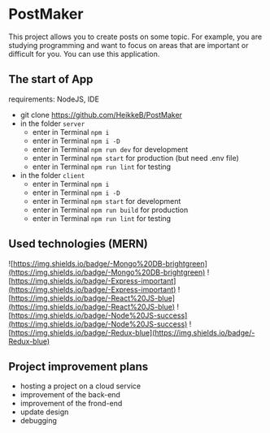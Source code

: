 # PostMaker

This project allows you to create posts on some topic. For example, you are studying programming and want to focus on areas that are important or difficult for you. You can use this application.

## The start of App

requirements: NodeJS, IDE

* git clone https://github.com/HeikkeB/PostMaker
* in the folder `server`
  - enter in Terminal `npm i`
  - enter in Terminal `npm i -D`
  - enter in Terminal `npm run dev` for development
  - enter in Terminal `npm start` for production (but need .env file)
  - enter in Terminal `npm run lint` for testing
* in the folder `client`
  - enter in Terminal `npm i`
  - enter in Terminal `npm i -D`
  - enter in Terminal `npm start` for development
  - enter in Terminal `npm run build` for production
  - enter in Terminal `npm run lint` for testing

## Used technologies (MERN)

![https://img.shields.io/badge/-Mongo%20DB-brightgreen](https://img.shields.io/badge/-Mongo%20DB-brightgreen)
![https://img.shields.io/badge/-Express-important](https://img.shields.io/badge/-Express-important)
![https://img.shields.io/badge/-React%20JS-blue](https://img.shields.io/badge/-React%20JS-blue)
![https://img.shields.io/badge/-Node%20JS-success](https://img.shields.io/badge/-Node%20JS-success)
![https://img.shields.io/badge/-Redux-blue](https://img.shields.io/badge/-Redux-blue)

##  Project improvement plans

* hosting a project on a cloud service
* improvement of the back-end
* improvement of the frond-end
* update design
* debugging
